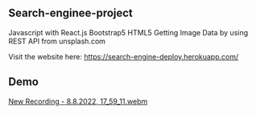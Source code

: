 
Search-enginee-project
---------------------------------------------------------------------------------------------------------------------------
Javascript with React.js
Bootstrap5
HTML5
Getting Image Data by using REST API from unsplash.com

Visit the website here: https://search-engine-deploy.herokuapp.com/

Demo
-----------------------------------------------------------------------------------------------------------------------

[New Recording - 8.8.2022, 17_59_11.webm](https://user-images.githubusercontent.com/85099151/183448821-809e7d5e-9187-4532-87bb-42fd22f80109.webm)
